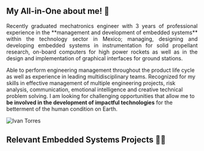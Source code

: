 ## My All-in-One about me! 🐉

<p align="justify">
Recently graduated mechatronics engineer with 3 years of professional experience in the **management and development of embedded systems** within the technology sector in Mexico; managing, designing and developing embedded systems in instrumentation for solid propellant research, on-board computers for high power rockets as well as in the design and implementation of graphical interfaces for ground stations.

Able to perform engineering management throughout the product life cycle as well as experience in leading multidisciplinary teams. Recognized for my skills in effective management of multiple engineering projects, risk analysis, communication, emotional intelligence and creative technical problem solving. I am looking for challenging opportunities that allow me to **be involved in the development of impactful technologies** for the betterment of the human condition on Earth.
</p>

![Ivan Torres](https://github.com/Neonauta/Neonauta/assets/95337281/190d5818-e741-409b-93dd-2880e40dc9aa)

## Relevant Embedded Systems Projects 👨‍💻

<!--
![CV - Ivan Torres](https://github.com/Neonauta/Neonauta/assets/95337281/df4fb333-a82d-4efa-bf1b-362244b28be1)



<!--
**Neonauta/Neonauta** is a ✨ _special_ ✨ repository because its `README.md` (this file) appears on your GitHub profile.

Here are some ideas to get you started:

- 🔭 I’m currently working on ...
- 🌱 I’m currently learning ...
- 👯 I’m looking to collaborate on ...
- 🤔 I’m looking for help with ...
- 💬 Ask me about ...
- 📫 How to reach me: ...
- 😄 Pronouns: ...
- ⚡ Fun fact: ...
-->
